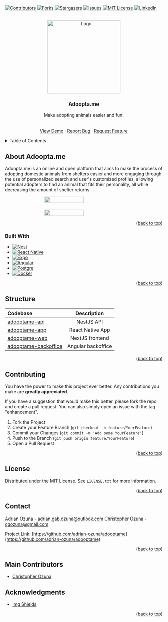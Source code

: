<a name="readme-top"></a>
<!--
*** Thanks for checking out the Best-README-Template. If you have a suggestion
*** that would make this better, please fork the repo and create a pull request
*** or simply open an issue with the tag "enhancement".
*** Don't forget to give the project a star!
*** Thanks again! Now go create something AMAZING! :D
-->



<!-- PROJECT SHIELDS -->
<!--
*** I'm using markdown "reference style" links for readability.
*** Reference links are enclosed in brackets [ ] instead of parentheses ( ).
*** See the bottom of this document for the declaration of the reference variables
*** for contributors-url, forks-url, etc. This is an optional, concise syntax you may use.
*** https://www.markdownguide.org/basic-syntax/#reference-style-links
-->
[![Contributors][contributors-shield]][contributors-url]
[![Forks][forks-shield]][forks-url]
[![Stargazers][stars-shield]][stars-url]
[![Issues][issues-shield]][issues-url]
[![MIT License][license-shield]][license-url]
[![LinkedIn][linkedin-shield]][linkedin-url]



<!-- PROJECT LOGO -->
<br />
<div align="center">
  <a href="https://github.com/othneildrew/Best-README-Template">
    <img src="https://i.imgur.com/SWgR0FA.png" alt="Logo" width="234">
  </a>

  <h3 align="center">Adoopta.me</h3>

  <p align="center">
    Make adopting animals easier and fun!
    <br />
    <br />
    <br />
    <a href="https://github.com/othneildrew/Best-README-Template">View Demo</a>
    ·
    <a href="https://github.com/othneildrew/Best-README-Template/issues">Report Bug</a>
    ·
    <a href="https://github.com/othneildrew/Best-README-Template/issues">Request Feature</a>
  </p>
</div>



<!-- TABLE OF CONTENTS -->
<details>
  <summary>Table of Contents</summary>
  <ol>
    <li>
      <a href="#about-the-project">About The Project</a>
      <ul>
        <li><a href="#built-with">Built With</a></li>
      </ul>
    </li>
    <li><a href="#contributing">Contributing</a></li>
    <li><a href="#license">License</a></li>
    <li><a href="#contact">Contact</a></li>
    <li><a href="#acknowledgments">Acknowledgments</a></li>
  </ol>
</details>



<!-- ABOUT THE PROJECT -->
## About Adoopta.me

Adoopta.me is an online and open platform that aims to make the process of adopting domestic animals from shelters easier and more engaging through the use of personalized search and user's customized profiles, allowing potential adopters to find an animal that fits their personality, all while decreasing the amount of shelter returns.

<div style="display: flex; align-items: center; flex-direction: column; gap: 1.25rem;">
    <img src='https://i.imgur.com/sqkHAB8.png' width='50%' style="" />
    <img src='https://i.imgur.com/aNJaMrv.png' width='50%' style="" />
</div>

<p align="right">(<a href="#readme-top">back to top</a>)</p>

### Built With

* [![Nest][Nest.JS]][Next-url]
* [![React Native][React-native]][React-native-url]
* [![Expo][Expo]][Expo-url]
* [![Angular][Angular.JS]][Angular-url]
* [![Postgre][PostgreSQL]][postgre-url]
* [![Docker][Docker]][Docker-url]

<p align="right">(<a href="#readme-top">back to top</a>)</p>



<!-- PROJECT STRUCTURE -->

## Structure

| Codebase              |      Description          |
| :-------------------- | :-----------------------: |
| [adooptame-api](adooptame-api)        |      NestJS API           |
| [adooptame-app](adooptame-app)  |      React Native App
| [adooptame-web](adooptame-web)      |      NextJS frontend
| [adooptame-backoffice](adooptame-backoffice)      | Angular backoffice     |

<p align="right">(<a href="#readme-top">back to top</a>)</p>


<!-- CONTRIBUTING -->
## Contributing

You have the power to make this project ever better. Any contributions you make are **greatly appreciated**.

If you have a suggestion that would make this better, please fork the repo and create a pull request. You can also simply open an issue with the tag "enhancement".

1. Fork the Project
2. Create your Feature Branch (`git checkout -b feature/YourFeature`)
3. Commit your Changes (`git commit -m 'Add some YourFeature'`)
4. Push to the Branch (`git push origin feature/YourFeature`)
5. Open a Pull Request

<p align="right">(<a href="#readme-top">back to top</a>)</p>



<!-- LICENSE -->
## License

Distributed under the MIT License. See `LICENSE.txt` for more information.

<p align="right">(<a href="#readme-top">back to top</a>)</p>



<!-- CONTACT -->
## Contact

Adrian Ozuna - adrian.gab.ozuna@outlook.com
Christopher Ozuna - cgozuna@gmail.com

Project Link: [https://github.com/adrian-ozuna/adooptame](https://github.com/adrian-ozuna/adooptame)

<p align="right">(<a href="#readme-top">back to top</a>)</p>

## Main Contributors
* [Christopher Ozuna](https://github.com/christg19/)

<!-- ACKNOWLEDGMENTS -->
## Acknowledgments

* [Img Shields](https://shields.io)

<p align="right">(<a href="#readme-top">back to top</a>)</p>



<!-- MARKDOWN LINKS & IMAGES -->
<!-- https://www.markdownguide.org/basic-syntax/#reference-style-links -->
[contributors-shield]: https://img.shields.io/github/contributors/adrian-ozuna/adooptame.svg?style=for-the-badge
[contributors-url]: https://github.com/othneildrew/Best-README-Template/graphs/contributors
[forks-shield]: https://img.shields.io/github/forks/adrian-ozuna/adooptame.svg?style=for-the-badge
[forks-url]: https://github.com/adrian-ozuna/adooptame/network/members
[stars-shield]: https://img.shields.io/github/stars/adrian-ozuna/adooptame.svg?style=for-the-badge
[stars-url]: https://github.com/adrian-ozuna/adooptame/stargazers
[issues-shield]: https://img.shields.io/github/issues/adrian-ozuna/adooptame.svg?style=for-the-badge
[issues-url]: https://github.com/adrian-ozuna/adooptame/issues
[license-shield]: https://img.shields.io/github/license/adrian-ozuna/adooptame.svg?style=for-the-badge
[license-url]: https://github.com/adrian-ozuna/adooptame/blob/main/LICENSE.txt
[linkedin-shield]: https://img.shields.io/badge/-LinkedIn-black.svg?style=for-the-badge&logo=linkedin&colorB=555
[linkedin-url]: https://www.linkedin.com/in/adrian-ozuna-492169229/
[product-screenshot]: images/screenshot.png
[Nest.js]: https://img.shields.io/badge/nest.js-000000?style=for-the-badge&logo=nestjs&logoColor=E0234E
[Next-url]: https://nextjs.org/
[React-native]: https://img.shields.io/badge/React%20native-000000?style=for-the-badge&logo=react&logoColor=61DAFB
[React-native-url]: https://reactnative.dev/
[Angular.js]: https://img.shields.io/badge/Angular.js-000000?style=for-the-badge&logo=angular&logoColor=dd1b16
[Angular-url]: https://vuejs.org/
[PostgreSQL]: https://img.shields.io/badge/PostgreSQL-000000?style=for-the-badge&logo=postgresql&logoColor=0064a5
[Postgre-url]:https://www.postgresql.org/
[Docker]: https://img.shields.io/badge/Docker-000000?style=for-the-badge&logo=docker&logoColor=1D63ED
[Docker-url]:https://www.docker.com/
[Expo]: https://img.shields.io/badge/Expo-000000?style=for-the-badge&logo=expo&logoColor=ffff
[Expo-url]: https://expo.dev/
